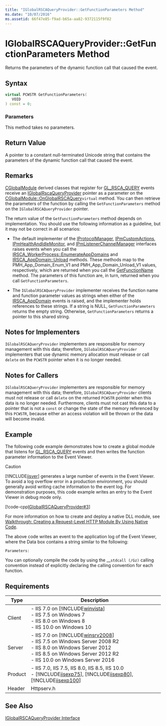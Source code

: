 ```yaml
---
title: "IGlobalRSCAQueryProvider::GetFunctionParameters Method"
ms.date: "10/07/2016"
ms.assetid: 66f47e85-f9ad-b65a-aa82-9372115f9f82
---
```

# IGlobalRSCAQueryProvider::GetFunctionParameters Method
Returns the parameters of the dynamic function call that caused the event.  
  
## Syntax  
  
```cpp  
virtual PCWSTR GetFunctionParameters(  
   VOID  
) const = 0;  
```  
  
### Parameters  
 This method takes no parameters.  
  
## Return Value  
 A pointer to a constant null-terminated Unicode string that contains the parameters of the dynamic function call that caused the event.  
  
## Remarks  
 [CGlobalModule](../../web-development-reference/native-code-api-reference/cglobalmodule-class.md) derived classes that register for [GL_RSCA_QUERY](../../web-development-reference/native-code-api-reference/request-processing-constants.md) events receive an [IGlobalRscaQueryProvider](../../web-development-reference/native-code-api-reference/iglobalrscaqueryprovider-interface.md) pointer as a parameter on the [CGlobalModule::OnGlobalRSCAQuery](../../web-development-reference/native-code-api-reference/cglobalmodule-onglobalrscaquery-method.md)`virtual` method. You can then retrieve the parameters of the function by calling the `GetFunctionParameters` method on the `IGlobalRSCAQueryProvider` pointer.  
  
 The return value of the `GetFunctionParameters` method depends on implementation. You should use the following information as a guideline, but it may not be correct in all scenarios:  
  
-   The default implementer of the [IProtocolManager](../../web-development-reference/native-code-api-reference/iprotocolmanager-interface.md), [IPmCustomActions](../../web-development-reference/native-code-api-reference/ipmcustomactions-interface.md), [IPmHealthAndIdleMonitor](../../web-development-reference/native-code-api-reference/ipmhealthandidlemonitor-interface.md), and [IPmListenerChannelManager](../../web-development-reference/native-code-api-reference/ipmlistenerchannelmanager-interface.md) interfaces raises events when you call the [IRSCA_WorkerProcess::EnumerateAppDomains](https://msdn.microsoft.com/en-us/8be86f01-4f15-4f9c-8b65-aec64061d497) and [IRSCA_AppDomain::Unload](https://msdn.microsoft.com/en-us/f6e9a6a6-3029-4bbe-8454-b82b2e4b2bfb) methods. These methods map to the PMH_App_Domain_Enum_V1 and PMH_App_Domain_Unload_V1 values, respectively, which are returned when you call the [GetFunctionName](../../web-development-reference/native-code-api-reference/iglobalrscaqueryprovider-getfunctionname-method.md) method. The parameters of this function are, in turn, returned when you call `GetFunctionParameters`.  
  
-   The `IGlobalRSCAQueryProvider` implementer receives the function name and function parameter values as strings when either of the [IRSCA_AppDomain](https://msdn.microsoft.com/en-us/0ac45ca7-4e5c-4ac2-9152-42465f4511fa) events is raised, and the implementer holds references to these strings. If a string is NULL, `GetFunctionParameters` returns the empty string. Otherwise, `GetFunctionParameters` returns a pointer to this shared string.  
  
## Notes for Implementers  
 `IGlobalRSCAQueryProvider` implementers are responsible for memory management with this data; therefore, `IGlobalRSCAQueryProvider` implementers that use dynamic memory allocation must release or call `delete` on the `PCWSTR` pointer when it is no longer needed.  
  
## Notes for Callers  
 `IGlobalRSCAQueryProvider` implementers are responsible for memory management with this data; therefore, `IGlobalRSCAQueryProvider` clients must not release or call `delete` on the returned `PCWSTR` pointer when this data is no longer needed. Furthermore, clients must not cast this data to a pointer that is not a `const` or change the state of the memory referenced by this `PCWSTR`, because either an access violation will be thrown or the data will become invalid.  
  
## Example  
 The following code example demonstrates how to create a global module that listens for [GL_RSCA_QUERY](../../web-development-reference/native-code-api-reference/request-processing-constants.md) events and then writes the function parameter information to the Event Viewer.  
  
> [!CAUTION]
>  [!INCLUDE[iisver](../../wmi-provider/includes/iisver-md.md)] generates a large number of events in the Event Viewer. To avoid a log overflow error in a production environment, you should generally avoid writing cache information to the event log. For demonstration purposes, this code example writes an entry to the Event Viewer in debug mode only.  
  
 [!code-cpp[IGlobalRSCAQueryProvider#3](../../../samples/snippets/cpp/VS_Snippets_IIS/IIS7/IGlobalRSCAQueryProvider/cpp/GetFunctionParameters.cpp#3)]  
  
 For more information on how to create and deploy a native DLL module, see [Walkthrough: Creating a Request-Level HTTP Module By Using Native Code](../../web-development-reference/native-code-development-overview/walkthrough-creating-a-request-level-http-module-by-using-native-code.md).  
  
 The above code writes an event to the application log of the Event Viewer, where the Data box contains a string similar to the following:  
  
```  
Parameters:  
```  
  
 You can optionally compile the code by using the __`stdcall (/Gz)` calling convention instead of explicitly declaring the calling convention for each function.  
  
## Requirements  
  
|Type|Description|  
|----------|-----------------|  
|Client|-   IIS 7.0 on [!INCLUDE[winvista](../../wmi-provider/includes/winvista-md.md)]<br />-   IIS 7.5 on Windows 7<br />-   IIS 8.0 on Windows 8<br />-   IIS 10.0 on Windows 10|  
|Server|-   IIS 7.0 on [!INCLUDE[winsrv2008](../../wmi-provider/includes/winsrv2008-md.md)]<br />-   IIS 7.5 on Windows Server 2008 R2<br />-   IIS 8.0 on Windows Server 2012<br />-   IIS 8.5 on Windows Server 2012 R2<br />-   IIS 10.0 on Windows Server 2016|  
|Product|-   IIS 7.0, IIS 7.5, IIS 8.0, IIS 8.5, IIS 10.0<br />-   [!INCLUDE[iisexp75](../../web-development-reference/native-code-api-reference/includes/iisexp75-md.md)], [!INCLUDE[iisexp80](../../web-development-reference/native-code-api-reference/includes/iisexp80-md.md)], [!INCLUDE[iisexp100](../../web-development-reference/native-code-api-reference/includes/iisexp100-md.md)]|  
|Header|Httpserv.h|  
  
## See Also  
 [IGlobalRSCAQueryProvider Interface](../../web-development-reference/native-code-api-reference/iglobalrscaqueryprovider-interface.md)